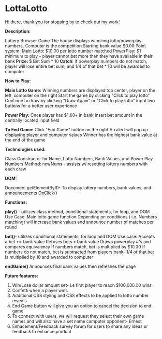 # LottaLotto

Hi there, thank you for stopping by to check out my work! 

**Description:**

Lottery Browser Game
The house displays winninng lotto/powerplay numbers. Computer is the competition
Starting bank value $0.00
Point system: 
Main Lotto: $10.00 per lotto number matched
PowerPlay: $1 minimum to play - player cannot bet more than they have available in their bank 
          **Prize:** $ Bet Sum * 10 
          **Catch:** If powerplay numbers do not match, player will lose entire bet sum, and 1/4 of that bet * 10 will be awarded to computer 
          
**How to Play:**

**Main Lotto Game:**
Winning numbers are displayed top center, player on the left, computer on the right
Start the game by clicking "Click to play lotto"
Continue to draw by clicking "Draw Again" or "Click to play lotto" input two buttons for a better user experience

**Power Play:**
Once player has $1.00+ in bank
Insert bet amount in the centrally located input field 

**To End Game:**
Click "End Game" button on the right
An alert will pop up displaying player and computer values 
Winner has the highest bank value at the end of the game

**Technologies used:**

Class Constructor for Name, Lotto Numbers, Bank Values, and Power Play Numbers
Method: newNums - assists w/ resetting lottery numbers with each draw

**DOM:**

Document.getElementByID- To display lottery numbers, bank values, and announcements 
OnClick()

**Functions:**

**play()** - utilizes class method, conditional statements, for loop, and DOM
Use Case: 
Main lotto game function
Depending on conditions ( i.e. Numbers matching) will increase bank values and announce number of matches per round

**bet()**- utilizes conditional statements, for loop and DOM
Use case:
Accepts a bet >= bank value
Refuses bets < bank value 
Draws powerplay #'s and compares equivalency
If numbers match, bet is multiplied by $10.00
If numbers do not match, bet is subtracted from players bank- 1/4 of that bet is multiplied by 10 and awarded to computer

**endGame()**
Announces final bank values then refreshes the page

**Future features:**

1. Win/Lose dollar amount set- i.e first player to reach $100,000.00 wins
2. Confetti when a player wins
3. Additional CSS styling and CSS effects to be applied to lotto number reveals
4. End Game button will give you an option to cancel the decision to end game
5. To connect with users, we will request they select their own game names and will also have a set name computer opponent- Ernest
6. Enhacement/Feedback survey forum for users to share any ideas or feedback to enhance product
